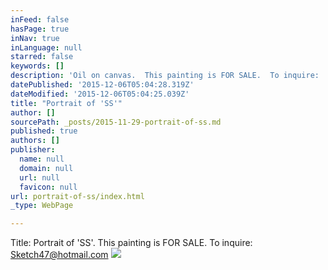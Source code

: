 ```yaml
---
inFeed: false
hasPage: true
inNav: true
inLanguage: null
starred: false
keywords: []
description: 'Oil on canvas.  This painting is FOR SALE.  To inquire:  Sketch47@hotmail.com'
datePublished: '2015-12-06T05:04:28.319Z'
dateModified: '2015-12-06T05:04:25.039Z'
title: "Portrait of 'SS'"
author: []
sourcePath: _posts/2015-11-29-portrait-of-ss.md
published: true
authors: []
publisher:
  name: null
  domain: null
  url: null
  favicon: null
url: portrait-of-ss/index.html
_type: WebPage

---
```

Title:  Portrait of 'SS'.   This painting is FOR SALE.  To inquire:  Sketch47@hotmail.com
![](https://s3-us-west-2.amazonaws.com/the-grid-img/p/5ae2296f264c0b0de1b59b500b41ab48e75dfe6a.jpg)